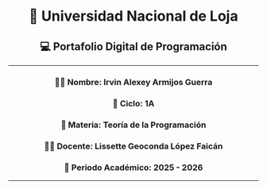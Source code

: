 <div align="center">

# 🏫 Universidad Nacional de Loja

## 💻 Portafolio Digital de Programación

---

### 👨‍🎓 Nombre: Irvin Alexey Armijos Guerra  
### 📘 Ciclo: 1A  
### 📝 Materia: Teoría de la Programación  
### 👩‍🏫 Docente: Lissette Geoconda López Faicán  
### 📅 Periodo Académico: 2025 - 2026

---

</div>
